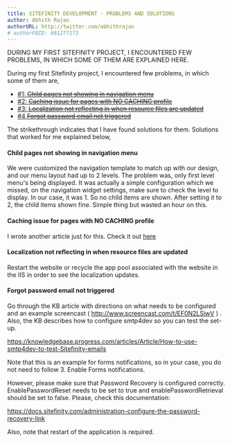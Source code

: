 ```yaml
---
title: SITEFINITY DEVELOPMENT - PROBLEMS AND SOLUTIONS
author: Abhith Rajan
authorURL: http://twitter.com/abhithrajan
# authorFBID: 661277173
---
```


DURING MY FIRST SITEFINITY PROJECT, I ENCOUNTERED FEW PROBLEMS, IN WHICH SOME OF THEM ARE EXPLAINED HERE.

<!--truncate-->

During my first Sitefinity project, I encountered few problems, in which some of them are,

* [#1: <strike>Child pages not showing in navigation menu</strike>](#1)
* [#2: <strike>Caching issue for pages with NO CACHING profile</strike>](#2)
* [#3: <strike>Localization not reflecting in when resource files are updated</strike>](#localization-not-reflecting-in-when-resource-files-are-updated)
* [#4 <strike>Forgot password email not triggered</strike>](#forgot-password-email-not-triggered)

The strikethrough indicates that I have found solutions for them.
Solutions that worked for me explained below,

#### <a name="1"></a>Child pages not showing in navigation menu

We were customized the navigation template to match up with our design, and our menu layout had up to 2 levels. The problem was, only first level menu's being displayed. It was actually a simple configuration which we missed, on the navigation widget settings, make sure to check the level to display. In our case, it was 1. So no child items are shown. After setting it to 2, the child items shown fine. Simple thing but wasted an hour on this.

#### <a name="2"></a>Caching issue for pages with NO CACHING profile

I wrote another article just for this. Check it out [here](https://www.abhith.net/post/sitefinity-caching-issue-for-pages-with-no-caching-profile/)

#### <a name="localization-not-reflecting-in-when-resource-files-are-updated"></a> Localization not reflecting in when resource files are updated

Restart the website or recycle the app pool associated with the website in the IIS in order to see the localization updates.

#### <a name="forgot-password-email-not-triggered"></a> Forgot password email not triggered

Go through the KB article with directions on what needs to be configured and an example screencast ( http://www.screencast.com/t/EF0N2LSiwV ) . Also, the KB describes how to configure smtp4dev so you can test the set-up. 

https://knowledgebase.progress.com/articles/Article/How-to-use-smtp4dev-to-test-Sitefinity-emails

Note that this is an example for forms notifications, so in your case, you do not need to follow 3. Enable Forms notifications.

However, please make sure that Password Recovery is configured correctly. EnablePasswordReset needs to be set to true and enablePasswordRetrieval should be set to false. Please, check this documentation:

https://docs.sitefinity.com/administration-configure-the-password-recovery-link

Also, note that restart of the application is required.